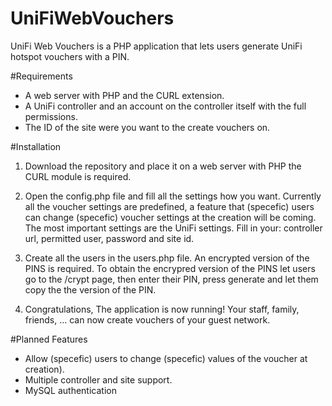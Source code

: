 # UniFiWebVouchers
UniFi Web Vouchers is a PHP application that lets users generate UniFi hotspot vouchers with a PIN.

#Requirements
- A web server with PHP and the CURL extension.
- A UniFi controller and an account on the controller itself with the full permissions.
- The ID of the site were you want to the create vouchers on.

#Installation
1. Download the repository and place it on a web server with PHP the CURL module is required.

2. Open the config.php file and fill all the settings how you want. Currently all the voucher settings are predefined, a feature that (specefic) users can change (specefic) voucher settings at the creation will be coming. The most important settings are the UniFi settings. Fill in your: controller url, permitted user, password and site id.

3. Create all the users in the users.php file. An encrypted version of the PINS is required. To obtain the encrypred version of the PINS let users go to the /crypt page, then enter their PIN, press generate and let them copy the the version of the PIN.

5. Congratulations, The application is now running! Your staff, family, friends, ... can now create vouchers of your guest network.

#Planned Features
- Allow (specefic) users to change (specefic) values of the voucher at creation). 
- Multiple controller and site support.
- MySQL authentication
